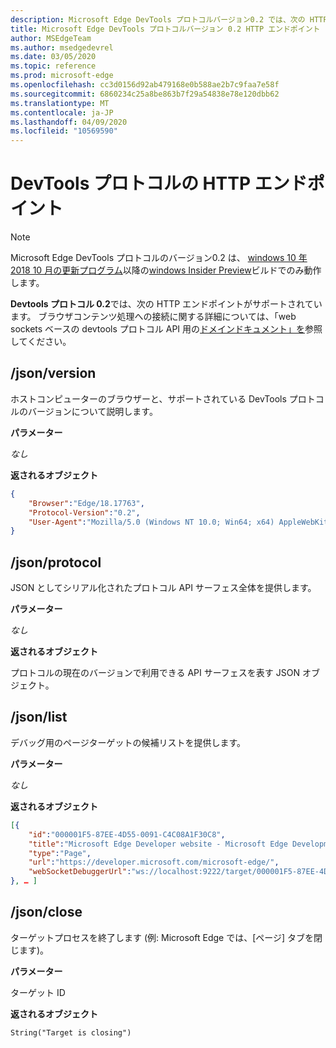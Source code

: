 ```yaml
---
description: Microsoft Edge DevTools プロトコルバージョン0.2 では、次の HTTP エンドポイントがサポートされています。
title: Microsoft Edge DevTools プロトコルバージョン 0.2 HTTP エンドポイント
author: MSEdgeTeam
ms.author: msedgedevrel
ms.date: 03/05/2020
ms.topic: reference
ms.prod: microsoft-edge
ms.openlocfilehash: cc3d0156d92ab479168e0b588ae2b7c9faa7e58f
ms.sourcegitcommit: 6860234c25a8be863b7f29a54838e78e120dbb62
ms.translationtype: MT
ms.contentlocale: ja-JP
ms.lasthandoff: 04/09/2020
ms.locfileid: "10569590"
---
```

# DevTools プロトコルの HTTP エンドポイント

> [!NOTE]
> Microsoft Edge DevTools プロトコルのバージョン0.2 は、 [windows 10 年 2018 10 月の更新プログラム]()以降の[windows Insider Preview](https://insider.windows.com/en-us/getting-started/)ビルドでのみ動作します。

**Devtools プロトコル 0.2**では、次の HTTP エンドポイントがサポートされています。 ブラウザコンテンツ処理への接続に関する詳細については、「web sockets ベースの devtools プロトコル API 用の[ドメイン](domains/index.md)[ドキュメント」を](../index.md#using-the-protocol)参照してください。

## /json/version
ホストコンピューターのブラウザーと、サポートされている DevTools プロトコルのバージョンについて説明します。

**パラメーター**

*なし*

**返されるオブジェクト**

```json
{
    "Browser":"Edge/18.17763",
    "Protocol-Version":"0.2",
    "User-Agent":"Mozilla/5.0 (Windows NT 10.0; Win64; x64) AppleWebKit/537.36 (KHTML, like Gecko) Chrome/64.0.3282.140 Safari/537.36 Edge/18.17763"
}
```

## /json/protocol

JSON としてシリアル化されたプロトコル API サーフェス全体を提供します。

**パラメーター**

*なし*

**返されるオブジェクト**

プロトコルの現在のバージョンで利用できる API サーフェスを表す JSON オブジェクト。

## /json/list

デバッグ用のページターゲットの候補リストを提供します。

**パラメーター**

*なし*

**返されるオブジェクト**

```json
[{
    "id":"000001F5-87EE-4D55-0091-C4C08A1F30C8",
    "title":"Microsoft Edge Developer website - Microsoft Edge Development",
    "type":"Page",
    "url":"https://developer.microsoft.com/microsoft-edge/",
    "webSocketDebuggerUrl":"ws://localhost:9222/target/000001F5-87EE-4D55-0091-C4C08A1F30C8"
}, … ]
```

## /json/close

ターゲットプロセスを終了します (例: Microsoft Edge では、[ページ] タブを閉じます)。

**パラメーター**

ターゲット ID 

**返されるオブジェクト**

```
String("Target is closing")
```
